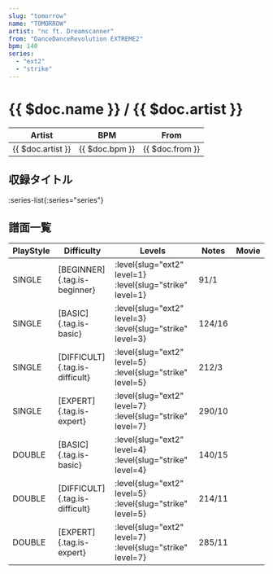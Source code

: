 ```yaml
---
slug: "tomorrow"
name: "TOMORROW"
artist: "nc ft. Dreamscanner"
from: "DanceDanceRevolution EXTREME2"
bpm: 140
series:
  - "ext2"
  - "strike"
---
```


# {{ $doc.name }} / {{ $doc.artist }}

|Artist|BPM|From|
|------|---|----|
|{{ $doc.artist }}|{{ $doc.bpm }}|{{ $doc.from }}|

## 収録タイトル

:series-list{:series="series"}

## 譜面一覧

|PlayStyle|Difficulty|Levels|Notes|Movie|
|---------|----------|------|-----|-----|
|SINGLE|[BEGINNER]{.tag.is-beginner}|:level{slug="ext2" level=1} :level{slug="strike" level=1}|91/1||
|SINGLE|[BASIC]{.tag.is-basic}|:level{slug="ext2" level=3} :level{slug="strike" level=3}|124/16||
|SINGLE|[DIFFICULT]{.tag.is-difficult}|:level{slug="ext2" level=5} :level{slug="strike" level=5}|212/3||
|SINGLE|[EXPERT]{.tag.is-expert}|:level{slug="ext2" level=7} :level{slug="strike" level=7}|290/10||
|DOUBLE|[BASIC]{.tag.is-basic}|:level{slug="ext2" level=4} :level{slug="strike" level=4}|140/15||
|DOUBLE|[DIFFICULT]{.tag.is-difficult}|:level{slug="ext2" level=5} :level{slug="strike" level=5}|214/11||
|DOUBLE|[EXPERT]{.tag.is-expert}|:level{slug="ext2" level=7} :level{slug="strike" level=7}|285/11||
